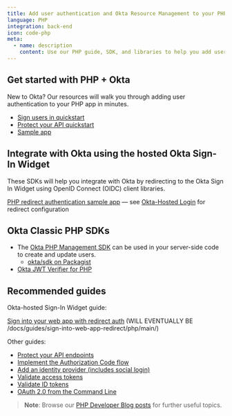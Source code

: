 ```yaml
---
title: Add user authentication and Okta Resource Management to your PHP app
language: PHP
integration: back-end
icon: code-php
meta:
  - name: description
    content: Use our PHP guide, SDK, and libraries to help you add user authentication to your PHP application.
---
```


## Get started with PHP + Okta

New to Okta? Our resources will walk you through adding user authentication to your PHP app in minutes.

<ul class='language-ctas'>
	<li>
		<a href='#' class='Button--blueDarkOutline' data-proofer-ignore>
			<span>Sign users in quickstart</span>
		</a>
	</li>
	<li>
    <a href='/docs/guides/protect-your-api/php/main/' class='Button--blueDarkOutline' data-proofer-ignore>
      <span>Protect your API quickstart</span>
    </a>
  </li>
	<li>
		<a href='https://github.com/okta/samples-php' class='Button--blueDarkOutline' data-proofer-ignore>
			<span>Sample app</span>
		</a>
	</li>
</ul>

## Integrate with Okta using the hosted Okta Sign-In Widget

These SDKs will help you integrate with Okta by redirecting to the Okta Sign In Widget using OpenID Connect (OIDC) client libraries.

[PHP redirect authentication sample app](https://github.com/okta/samples-php) &mdash; see [Okta-Hosted Login](https://github.com/okta/samples-php/tree/develop/okta-hosted-login) for redirect configuration

## Okta Classic PHP SDKs

* The [Okta PHP Management SDK](https://github.com/okta/okta-sdk-php) can be used in your server-side code to create and update users.
  * [okta/sdk on Packagist](http://packagist.org/packages/okta/sdk)
* [Okta JWT Verifier for PHP](https://github.com/okta/okta-jwt-verifier-php)

## Recommended guides

Okta-hosted Sign-In Widget guide:

[Sign into your web app with redirect auth](#) (WILL EVENTUALLY BE /docs/guides/sign-into-web-app-redirect/php/main/)

Other guides:

* [Protect your API endpoints](/docs/guides/protect-your-api/php/main/)
* [Implement the Authorization Code flow](/docs/guides/implement-grant-type/authcode/main/)
* [Add an identity provider (includes social login)](/docs/guides/identity-providers/)
* [Validate access tokens](/docs/guides/validate-access-tokens)
* [Validate ID tokens](/docs/guides/validate-id-tokens)
* [OAuth 2.0 from the Command Line](/blog/2018/07/16/oauth-2-command-line)

> **Note**: Browse our [PHP Developer Blog posts](/search/#q=php&f:@commonoktasource=[Developer%20blog]) for further useful topics.